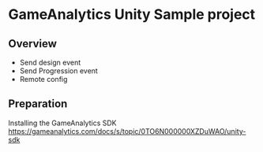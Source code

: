 # GameAnalytics Unity Sample project

## Overview
- Send design event
- Send Progression event
- Remote config

## Preparation
Installing the GameAnalytics SDK
https://gameanalytics.com/docs/s/topic/0TO6N000000XZDuWAO/unity-sdk
